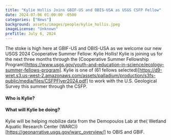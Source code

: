 ```yaml
---
title: "Kylie Hollis Joins GBIF-US and OBIS-USA as USGS CSFP Fellow"
date: 2024-07-06 01:00:00 -0500 
categories: ["News"] 
background: assets/images/people/kylie_hollis.jpeg
imageLicense: "Unknown"
preTitle: July 6, 2024
---
```


The stoke is high here at GBIF-US and OBIS-USA as we welcome our new USGS 2024 Cooperative Summer Fellow: Kylie Hollis!  Kylie is joining us for the next three months through the (Cooperative Summer Fellowship Program)[https://www.usgs.gov/youth-and-education-in-science/ecology-summer-fellows-program]. Kylie is one of (61 fellows selected)[https://d9-wret.s3.us-west-2.amazonaws.com/assets/palladium/production/s3fs-public/media/files/CSFPFlyer2024.pdf] to work with the U.S. Geological Survey this summer through the CSFP.

#### Who is Kylie?

#### What will Kylie be doing?

Kylie will be helping mobilize data from the Demopoulos Lab at the( Wetland Aquatic Research Center (WARC))[https://geonarrative.usgs.gov/warc_overview/] to OBIS and GBIF.